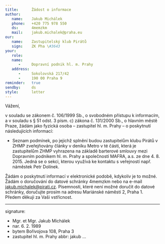 ```yaml
---
title:      Žádost o informace
author:
   name:    Jakub Michálek
   phone:   +420 775 978 550
   ds:      4memzkm
   mail:    jakub.michalek@praha.eu
our:
   name:    Zastupitelský klub Pirátů
   sign:    ZK Pha \#3643
your:
   role:    
   name:
      -     Dopravní podnik hl. m. Prahy
   address:
      -     Sokolovská 217/42
      -     190 00 Praha 9
reminder:   true
sendby:     ds
style:      letter
---
```


Vážení,

v souladu se zákonem č. 106/1999 Sb., o svobodném přístupu k informacím, a v souladu s § 51 odst. 3 písm. c) zákona č. 131/2000 Sb., o hlavním městě Praze, žádám jako fyzická osoba – zastupitel hl. m. Prahy – o poskytnutí následujících informací:

* Seznam podmínek, po jejichž splnění budou zastupitelům klubu Pirátů v ZHMP zveřejňovány články v deníku Metro v té části, která je zastupitelům ZHMP vyhrazena na základě barterové smlouvy mezi Dopravním podnikem hl. m. Prahy a společností MAFRA, a.s. ze dne 4. 8. 2015. Jedná se o sekci, kterou využívá ke kontaktu s veřejností např. náměstek Petr Dolínek. 

Žádám o poskytnutí informací v elektronické podobě, kdykoliv je to možné. Žádám o doručování do datové schránky 4memzkm nebo na e-mail jakub.michalek@pirati.cz. Písemnosti, které není možné doručit do datové schránky, doručujte prosím na adresu Mariánské náměstí 2, Praha 1. Předem děkuji za Vaši vstřícnost.

---
signature:
  - Mgr. et Mgr. Jakub Michálek
  - nar. 6. 2. 1989
  - bytem Bořivojova 108, Praha 3
  - zastupitel hl. m. Prahy
abbr:       jakub
...

